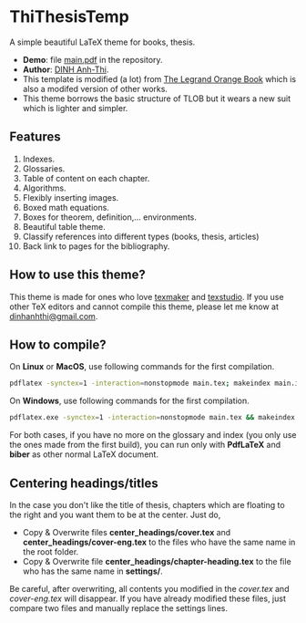 # ThiThesisTemp

A simple beautiful LaTeX theme for books, thesis. 

- **Demo**: file [main.pdf](https://github.com/dinhanhthi/ThiThesisTemp/blob/master/main.pdf) in the repository.
- **Author**: [DINH Anh-Thi](http://dinhanhthi.com "Thi's personal website").
- This template is modified (a lot) from [The Legrand Orange Book](https://www.latextemplates.com/template/the-legrand-orange-book) which is also a modifed version of other works.
- This theme borrows the basic structure of TLOB but it wears a new suit which is lighter and simpler.

## Features

1. Indexes.
2. Glossaries.
3. Table of content on each chapter.
4. Algorithms.
5. Flexibly inserting images.
6. Boxed math equations.
7. Boxes for theorem, definition,... environments.
8. Beautiful table theme.
9. Classify references into different types (books, thesis, articles)
10. Back link to pages for the bibliography.

## How to use this theme?

This theme is made for ones who love [texmaker](http://www.xm1math.net/texmaker/) and [texstudio](https://www.texstudio.org/). If you use other TeX editors and cannot compile this theme, please let me know at [dinhanhthi@gmail.com](mailto:dinhanhthi@gmail.com).

## How to compile?

On **Linux** or **MacOS**, use following commands for the first compilation.

~~~ bash
pdflatex -synctex=1 -interaction=nonstopmode main.tex; makeindex main.idx -s StyleInd.ist; makeglossaries -s main.ist main; biber main; pdflatex -synctex=1 -interaction=nonstopmode main.tex; pdflatex -synctex=1 -interaction=nonstopmode main.tex
~~~

On **Windows**, use following commands for the first compilation.

~~~ bash
pdflatex.exe -synctex=1 -interaction=nonstopmode main.tex && makeindex.exe main.idx -s StyleInd.ist && makeglossaries.exe -s main.ist main && biber.exe main && pdflatex.exe -synctex=1 -interaction=nonstopmode main.tex && pdflatex.exe -synctex=1 -interaction=nonstopmode main.tex
~~~

For both cases, if you have no more on the glossary and index (you only use the ones made from the first build), you can run only with **PdfLaTeX** and **biber** as other normal LaTeX document.

## Centering headings/titles

In the case you don't like the title of thesis, chapters which are floating to the right and you want them to be at the center. Just do, 

- Copy & Overwrite files **center_headings/cover.tex** and **center_headings/cover-eng.tex** to the files who have the same name in the root folder. 
- Copy & Overwrite file **center_headings/chapter-heading.tex** to the file who has the same name in **settings/**.

Be careful, after overwriting, all contents you modified in the *cover.tex* and *cover-eng.tex* will disappear. If you have already modified these files, just compare two files and manually replace the settings lines.